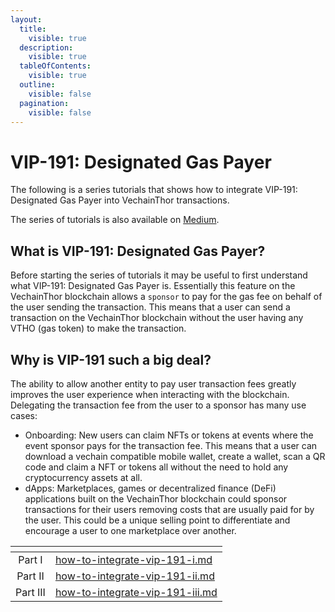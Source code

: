 ```yaml
---
layout:
  title:
    visible: true
  description:
    visible: true
  tableOfContents:
    visible: true
  outline:
    visible: false
  pagination:
    visible: false
---
```


# VIP-191: Designated Gas Payer

The following is a series tutorials that shows how to integrate VIP-191: Designated Gas Payer into VechainThor transactions.

The series of tutorials is also available on [Medium](https://abyteahead.medium.com/how-to-integrate-vip-191-i-f50971bb89eb).

## What is VIP-191: Designated Gas Payer?&#x20;

Before starting the series of tutorials it may be useful to first understand what VIP-191: Designated Gas Payer is. Essentially this feature on the VechainThor blockchain allows a `sponsor` to pay for the gas fee on behalf of the user sending the transaction. This means that a user can send a transaction on the VechainThor blockchain without the user having any VTHO (gas token) to make the transaction.

## Why is VIP-191 such a big deal?

The ability to allow another entity to pay user transaction fees greatly improves the user experience when interacting with the blockchain. Delegating the transaction fee from the user to a sponsor has many use cases:

* Onboarding: New users can claim NFTs or tokens at events where the event sponsor pays for the transaction fee. This means that a user can download a vechain compatible mobile wallet, create a wallet, scan a QR code and claim a NFT or tokens all without the need to hold any cryptocurrency assets at all.
* dApps: Marketplaces, games or decentralized finance (DeFi) applications built on the VechainThor blockchain could sponsor transactions for their users removing costs that are usually paid for by the user. This could be a unique selling point to differentiate and encourage a user to one marketplace over another.

<table data-view="cards"><thead><tr><th align="center"></th><th data-hidden data-card-target data-type="content-ref"></th></tr></thead><tbody><tr><td align="center">Part I</td><td><a href="how-to-integrate-vip-191-i.md">how-to-integrate-vip-191-i.md</a></td></tr><tr><td align="center">Part II</td><td><a href="how-to-integrate-vip-191-ii.md">how-to-integrate-vip-191-ii.md</a></td></tr><tr><td align="center">Part III</td><td><a href="how-to-integrate-vip-191-iii.md">how-to-integrate-vip-191-iii.md</a></td></tr></tbody></table>
